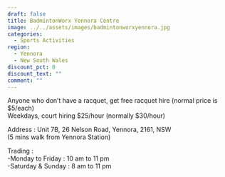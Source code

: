 ```yaml
---
draft: false
title: BadmintonWorx Yennora Centre
image: ../../assets/images/badmintonworxyennora.jpg
categories:
  - Sports Activities
region:
  - Yennora
  - New South Wales
discount_pct: 0
discount_text: ""
comment: ""
---
```

Anyone who don’t have a racquet, get free racquet hire (normal price is $5/each)\
Weekdays, court hiring $25/hour (normally $30/hour)

Address : Unit 7B, 26 Nelson Road, Yennora, 2161, NSW\
(5 mins walk from Yennora Station)

Trading :\
-Monday to Friday : 10 am to 11 pm\
-Saturday & Sunday : 8 am to 11 pm
